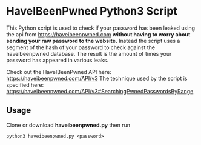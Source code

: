# HaveIBeenPwned Python3 Script
This Python script is used to check if your password has been leaked using the api from https://haveibeenpwned.com ****without having to worry about sending your raw password to the website.****
Instead the script uses a segment of the hash of your password to check against the haveibeenpwned database.
The result is the amount of times your password has appeared in various leaks.

Check out the HaveIBeenPwned API here: https://haveibeenpwned.com/API/v3
The technique used by the script is specified here: https://haveibeenpwned.com/API/v3#SearchingPwnedPasswordsByRange

## Usage
Clone or download ****haveibeenpwned.py**** then run
```
python3 haveibeenpwned.py <password>
```
